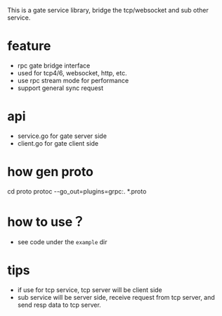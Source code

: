 This is a gate service library, bridge the tcp/websocket and sub other service.

# feature
 - rpc gate bridge interface
 - used for tcp4/6, websocket, http, etc.
 - use rpc stream mode for performance
 - support general sync request
 
# api

 - service.go for gate server side
 - client.go for gate client side 
 
# how gen proto

cd proto
protoc --go_out=plugins=grpc:. *.proto
 
# how to use？

- see code under the `example` dir
 
 # tips
 
 - if use for tcp service, tcp server will be client side
 - sub service will be server side, receive request from tcp server,
   and send resp data to tcp server.